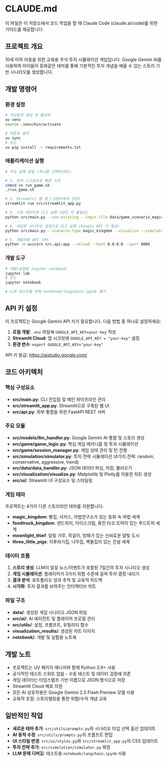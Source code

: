 # CLAUDE.md

이 파일은 이 저장소에서 코드 작업을 할 때 Claude Code (claude.ai/code)를 위한 가이드를 제공합니다.

## 프로젝트 개요

10세 이하 아동을 위한 교육용 주식 투자 시뮬레이션 게임입니다. Google Gemini AI를 사용하여 아이들이 동화같은 테마를 통해 기본적인 투자 개념을 배울 수 있는 스토리 기반 시나리오를 생성합니다.

## 개발 명령어

### 환경 설정
```bash
# 가상환경 생성 및 활성화
uv venv
source .venv/bin/activate

# 의존성 설치
uv sync
# 또는
uv pip install -r requirements.txt
```

### 애플리케이션 실행
```bash
# 주요 실행 방법 (하나를 선택하세요):

# 1. 편의 스크립트로 빠른 시작
chmod +x run_game.sh
./run_game.sh

# 2. Streamlit 웹 앱 (사용자에게 권장)
streamlit run src/streamlit_app.py

# 3. 기존 데이터로 CLI 실행 (API 키 불필요)
python src/main.py --use-existing --input-file data/game_scenario_magic_kingdom_20250610_164018.json --simulate

# 4. 새로운 시나리오 생성으로 CLI 실행 (Google API 키 필요)
python src/main.py --scenario-type magic_kingdom --visualize --simulate --save-viz

# 5. 개발자용 API 서버
python -m uvicorn src.api:app --reload --host 0.0.0.0 --port 8000
```

### 개발 도구
```bash
# 개발/실험용 Jupyter notebook
jupyter lab
# 또는
jupyter notebook

# LLM 테스트를 위해 notebook/langchain.ipynb 열기
```

## API 키 설정

이 프로젝트는 Google Gemini API 키가 필요합니다. 다음 방법 중 하나로 설정하세요:

1. **로컬 개발**: `.env` 파일에 `GOOGLE_API_KEY=your-key` 작성
2. **Streamlit Cloud**: 앱 시크릿에 `GOOGLE_API_KEY = "your-key"` 설정
3. **환경 변수**: `export GOOGLE_API_KEY="your-key"`

API 키 발급: https://aistudio.google.com/

## 코드 아키텍처

### 핵심 구성요소

- **src/main.py**: CLI 진입점 및 메인 파이프라인 관리
- **src/streamlit_app.py**: Streamlit으로 구축된 웹 UI
- **src/api.py**: 외부 통합을 위한 FastAPI REST 서버

### 주요 모듈

- **src/models/llm_handler.py**: Google Gemini AI 통합 및 스토리 생성
- **src/game/game_logic.py**: 핵심 게임 메커니즘 및 투자 시뮬레이션
- **src/game/session_manager.py**: 게임 상태 관리 및 턴 진행
- **src/simulation/simulator.py**: 투자 전략 시뮬레이션 (4가지 전략: random, conservative, aggressive, trend)
- **src/data/data_handler.py**: JSON 데이터 파싱, 저장, 불러오기
- **src/visualization/visualize.py**: Matplotlib 및 Plotly를 이용한 차트 생성
- **src/ui/**: Streamlit UI 구성요소 및 스타일링

### 게임 테마

프로젝트는 4가지 다른 스토리라인 테마를 지원합니다:
- **magic_kingdom**: 빵집, 서커스, 마법연구소가 있는 동화 속 마법 세계
- **foodtruck_kingdom**: 샌드위치, 아이스크림, 퓨전 타코 트럭이 있는 푸드트럭 세계
- **moonlight_thief**: 달빛 가루, 목걸이, 방패가 있는 신비로운 달빛 도시
- **three_little_pigs**: 지푸라기집, 나무집, 벽돌집이 있는 건설 세계

### 데이터 흐름

1. **스토리 생성**: LLM이 일일 뉴스/이벤트가 포함된 7일간의 투자 시나리오 생성
2. **게임 시뮬레이션**: 플레이어가 3가지 위험 수준에 걸쳐 투자 결정 내리기
3. **결과 분석**: 포트폴리오 성과 추적 및 교육적 피드백
4. **시각화**: 투자 결과를 보여주는 인터랙티브 차트

### 파일 구조

- **data/**: 생성된 게임 시나리오 JSON 파일
- **src/ai/**: AI 에이전트 및 플레이어 프로필 관리
- **src/utils/**: 설정, 프롬프트, 유틸리티 함수
- **visualization_results/**: 생성된 차트 이미지
- **notebook/**: 개발 및 실험용 노트북

## 개발 노트

- 프로젝트는 UV 패키지 매니저와 함께 Python 3.9+ 사용
- 공식적인 테스트 스위트 없음 - 수동 테스트 및 데이터 검증에 의존
- 게임 데이터는 타임스탬프 기반 이름으로 JSON 형식으로 저장
- Streamlit Cloud 배포 지원
- 모든 AI 상호작용은 Google Gemini 2.5 Flash Preview 모델 사용
- 교육적 초점: 스토리텔링을 통한 위험/수익 개념 교육

## 일반적인 작업

- **새로운 테마 추가**: `src/utils/prompts.py`와 시나리오 타입 선택 옵션 업데이트
- **AI 동작 수정**: `src/utils/prompts.py`의 프롬프트 편집
- **UI 스타일 변경**: `src/ui/styles.py`와 `src/streamlit_app.py`의 CSS 업데이트
- **투자 전략 추가**: `src/simulation/simulator.py` 확장
- **LLM 문제 디버깅**: 테스트용 `notebook/langchain.ipynb` 사용
